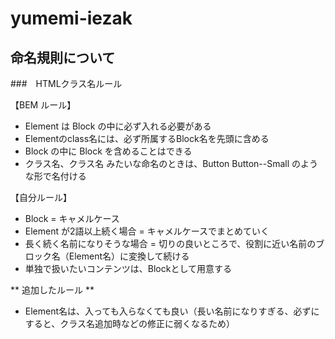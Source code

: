 # yumemi-iezak
## 命名規則について

###　HTMLクラス名ルール

【BEM ルール】
- Element は Block の中に必ず入れる必要がある
- Elementのclass名には、必ず所属するBlock名を先頭に含める
- Block の中に Block を含めることはできる
- クラス名、クラス名 みたいな命名のときは、Button Button--Small のような形で名付ける

【自分ルール】
- Block = キャメルケース
- Element が2語以上続く場合 = キャメルケースでまとめていく
- 長く続く名前になりそうな場合 = 切りの良いところで、役割に近い名前のブロック名（Element名）に変換して続ける
- 単独で扱いたいコンテンツは、Blockとして用意する


** 追加したルール **
- Element名は、入っても入らなくても良い（長い名前になりすぎる、必ずにすると、クラス名追加時などの修正に弱くなるため）
